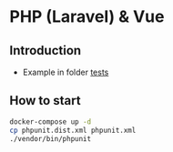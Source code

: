 # PHP (Laravel) & Vue

## Introduction
- Example in folder [tests](./tests)

## How to start
```bash
docker-compose up -d
cp phpunit.dist.xml phpunit.xml
./vendor/bin/phpunit
```
